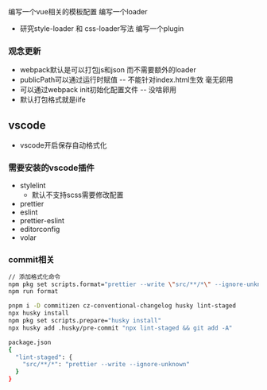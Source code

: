 编写一个vue相关的模板配置
编写一个loader

- 研究style-loader 和 css-loader写法
  编写一个plugin

### 观念更新

- webpack默认是可以打包js和json 而不需要额外的loader
- publicPath可以通过运行时赋值 -- 不能针对index.html生效 毫无卵用
- 可以通过webpack init初始化配置文件 -- 没啥卵用
- 默认打包格式就是iife

## vscode

- vscode开启保存自动格式化

### 需要安装的vscode插件

- stylelint
  - 默认不支持scss需要修改配置
- prettier
- eslint
- prettier-eslint
- editorconfig
- volar

### commit相关

```bash
// 添加格式化命令
npm pkg set scripts.format="prettier --write \"src/**/*\" --ignore-unknown"
npm run format

pnpm i -D commitizen cz-conventional-changelog husky lint-staged
npx husky install
npm pkg set scripts.prepare="husky install"
npx husky add .husky/pre-commit "npx lint-staged && git add -A"

package.json
{
  "lint-staged": {
    "src/**/*": "prettier --write --ignore-unknown"
  }
}
```
